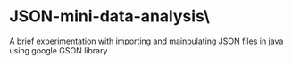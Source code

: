 # JSON-mini-data-analysis\
A brief experimentation with importing and mainpulating JSON files in java using google GSON library
